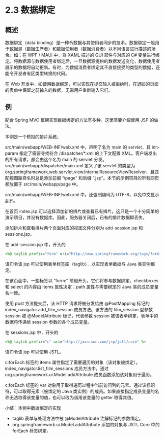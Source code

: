 # 2.3 数据绑定

## 概述

数据绑定（data binding）是一种令数据与其使用者同步的技术。数据绑定一般用于数据源（数据生产者）和数据使用者（数据消费者）以不同语言进行描述的场合。如：在 WPF / MAUI 中，将 XAML 描述的 GUI 部件与对应的 C# 变量进行绑定。将数据源与数据使用者绑定后，一旦数据源提供的数据发送变化，数据使用者展示的数据将自动更新。有时，为数据消费者绑定其不直接接受的类型的数据，还能令开发者省区类型转换的代码。

在 Web 开发中，如使用数据绑定，可以实现在提交输入被拒绝时，在退回的页面的表单中保留之前输入的数据，无需用户重新输入它们。

## 例

配合 Spring MVC 框架实现数据绑定的方法有多种。这里简要介绍使用 JSP 的做法。

本例是一个模拟的排片系统。

src/main/webapp/WEB-INF/web.xml 中，声明了名为 main 的 servlet，其 init-param 指定了需要寻找符合 /dispatcher/*.xml 的上下文配置 XML。客户端发出的所有请求，都会由这个名为 main 的 servlet 分发。src/main/webapp/dispatcher/main.xml 定义了该 servlet 的类型为 org.springframework.web.servlet.view.InternalResourceViewResolver，且匹配视图路径名时总是添加前缀 “/page” 和后缀 “.jsp”。本节的示例项目的所有网页都放置于 src/main/webapp/page 中。

src/main/webapp/WEB-INF/web.xml 中，还强制编码为 UTF-8，以免中文显示乱码。

在首页 index.jsp 可以选择添加新的排片或查看已有排片。这只是一个十分简单的演示项目，并没有数据库。因此，服务器关闭后，已有的排片数据即丢失。

添加排片和查看排片两个页面对应的视图文件分别为 add-session.jsp 和 sessions.jsp。

在 add-session.jsp 中，开头的
```jsp
<%@ taglib prefix="form" uri="http://www.springframework.org/tags/form" %>
```
语句令该 jsp 可以使用表单标签库（taglib），以实现表单数据与 Java 类实例绑定。

在该页面中，一些标签以 “form:” 前缀开头，它们将参与数据绑定。checkboxes 和 select 的内容由 items 属性决定；path 属性与需要绑定的 Java 类的成员变量名一致。

使用 post 方法提交后，该 HTTP 请求将被分发给由 @PostMapping 标记的 index_navigator.add_film_session 成员方法。该方法的 film_session 型参数 session 被 @ModelAttribute 标记，代表参数 session 被该表单绑定，表单中的数据将传递给 session 参数的各个成员变量。

在 sessions.jsp 中，开头的
```jsp
<%@ taglib prefix="c" uri="http://java.sun.com/jsp/jstl/core" %>
```
语句令该 jsp 可以使用 JSTL。

c:forEach 标签的 items 属性指定了需要遍历的对象（该对象被绑定）。index_navigator.list_film_sessions 成员方法中，通过 org.springframework.ui.Model.addAttribute 成员函数添加该对象用于遍历。

c:forEach 标签的 var 对象用于取得遍历过程中当前访问到的元素。通过该标识符，可以取得元素（被绑定的 Java 类实例）的成员。如果直接指定成员变量的名称无法取得该变量的值，也可以改为调用该变量的 getter 取得其值。

小结：本例中数据绑定的实现
- taglib 表单与处理方法中被 @ModelAttribute 注解标记的参数绑定。
- org.springframework.ui.Model.addAttribute 添加的对象与 JSTL Core 中的 forEach 标签绑定。
